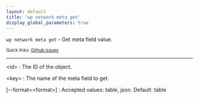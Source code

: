 ```yaml
---
layout: default
title: 'wp network meta get'
display_global_parameters: true
---
```


`wp network meta get` - Get meta field value.

<small>Quick links: <a href="https://github.com/wp-cli/wp-cli/issues?q=is%3Aopen+label%3Acommand%3Anetwork-meta-get+sort%3Aupdated-desc">Github issues</a></small>

<hr />

&lt;id&gt;
: The ID of the object.

&lt;key&gt;
: The name of the meta field to get.

[\--format=&lt;format&gt;]
: Accepted values: table, json. Default: table



